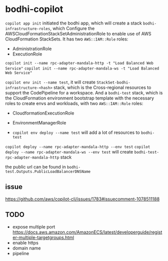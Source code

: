 # bodhi-copilot
`copilot app init` initiated the bodhi app, which will create a stack `bodhi-infrastructure-roles`, which Configure the AWSCloudFormationStackSetAdministrationRole to enable use of AWS CloudFormation StackSets. It has two `AWS::IAM::Role` roles:
- AdministrationRole
- ExecutionRole

`copilot init --name rpc-adapter-mandala-http -t "Load Balanced Web Service"`
`copilot init --name rpc-adapter-mandala-ws -t "Load Balanced Web Service"`

`copilot env init --name test`, it will create `StackSet-bodhi-infrastructure-<hash>` stack, which is the Cross-regional resources to support the CodePipeline for a workspace. And a `bodhi-test` stack, which is the CloudFormation environment bootstrap template with the necessary roles to create envs and workloads, with two `AWS::IAM::Role` roles:
- CloudformationExecutionRole
- EnvironmentManagerRole

- `copilot env deploy --name test` will add a lot of resources to `bodhi-test`

`copilot deploy --name rpc-adapter-mandala-http --env test`
`copilot deploy --name rpc-adapter-mandala-ws --env test`
will create `bodhi-test-rpc-adapter-mandala-http` stack

the public url can be found in `bodhi-test.Outputs.PublicLoadBalancerDNSName`


## issue
https://github.com/aws/copilot-cli/issues/1783#issuecomment-1078511188


## TODO
- expose multiple port https://docs.aws.amazon.com/AmazonECS/latest/developerguide/register-multiple-targetgroups.html
- enable https
- domain name
- pipeline